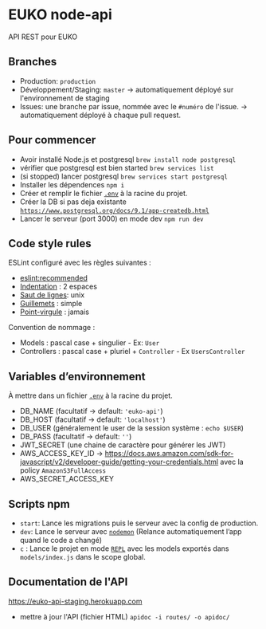 # EUKO node-api

API REST pour EUKO

## Branches
- Production: `production`
- Développement/Staging: `master` → automatiquement déployé sur l'environnement de staging
- Issues: une branche par issue, nommée avec le `#numéro` de l'issue. → automatiquement déployé à chaque pull request.

## Pour commencer

- Avoir installé Node.js et postgresql `brew install node postgresql`
- vérifier que postgresql est bien started `brew services list`
- (si stopped) lancer postgresql `brew services start postgresql`
- Installer les dépendences `npm i`
- Créer et remplir le fichier [`.env`](#variables-denvironnement) à la racine du projet.
- Créer la DB si pas deja existante [`https://www.postgresql.org/docs/9.1/app-createdb.html`]()
- Lancer le serveur (port 3000) en mode dev `npm run dev`

## Code style rules

ESLint configuré avec les règles suivantes :
- [eslint:recommended](https://eslint.org/docs/rules/)
- [Indentation](https://eslint.org/docs/rules/indent#enforce-consistent-indentation-indent) : 2 espaces
- [Saut de lignes](https://eslint.org/docs/rules/linebreak-style#enforce-consistent-linebreak-style-linebreak-style): unix
- [Guillemets](https://eslint.org/docs/rules/quotes#enforce-the-consistent-use-of-either-backticks-double-or-single-quotes-quotes) : simple
- [Point-virgule](https://eslint.org/docs/rules/semi#require-or-disallow-semicolons-instead-of-asi-semi) : jamais

Convention de nommage :
- Models : pascal case + singulier - Ex: `User`
- Controllers : pascal case + pluriel + `Controller` - Ex `UsersController`

## Variables d’environnement

À mettre dans un fichier [`.env`](https://github.com/motdotla/dotenv) à la racine du projet.
- DB_NAME (facultatif → default: `'euko-api'`)
- DB_HOST (facultatif → default: `'localhost'`)
- DB_USER (généralement le user de la session système : `echo $USER`)
- DB_PASS (facultatif → default: `''`)
- JWT_SECRET (une chaine de caractère pour générer les JWT)
- AWS_ACCESS_KEY_ID → https://docs.aws.amazon.com/sdk-for-javascript/v2/developer-guide/getting-your-credentials.html avec la policy `AmazonS3FullAccess`
- AWS_SECRET_ACCESS_KEY

## Scripts npm

- `start`: Lance les migrations puis le serveur avec la config de production.
- `dev`: Lance le serveur avec [`nodemon`](https://github.com/remy/nodemon) (Relance automatiquement l’app quand le code a changé)
- `c` : Lance le projet en mode [`REPL`](https://nodejs.org/api/repl.html) avec les models exportés dans `models/index.js` dans le scope global.


## Documentation de l'API

https://euko-api-staging.herokuapp.com

- mettre à jour l'API (fichier HTML) `apidoc -i routes/ -o apidoc/`
